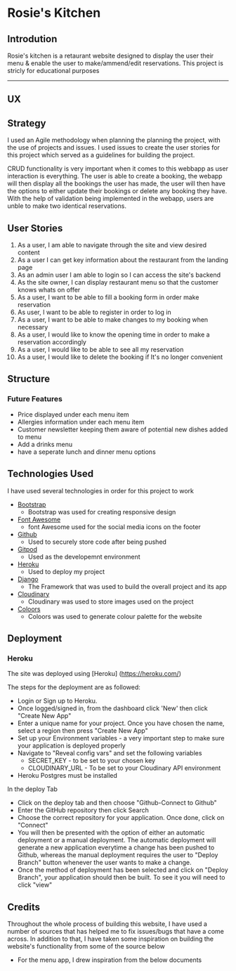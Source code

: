 # Rosie's Kitchen

## Introdution

Rosie's kitchen is a retaurant website designed to display the user their menu & enable the user to make/ammend/edit reservations. This project is stricly for educational purposes

---
## UX

## Strategy 
I used an Agile methodology when planning the planning the project, with the use of projects and issues. I used issues to create the user stories for this project which served as a guidelines for building the project.

CRUD functionality is very important when it comes to this webbapp as user interaction is everything. The user is able to create a booking, the webapp will then display all the bookings the user has made, the user will then have the options to either update their bookings or delete any booking they have. With the help of validation being implemented in the webapp, users are unble to make two identical reservations. 

## User Stories

1. As a user, I am able to navigate through the site and view desired content
2. As a user I can get key information about the restaurant from the landing page
3. As an admin user I am able to login so I can access the site's backend
4. As the site owner, I can display restaurant menu so that the customer knows whats on offer
5. As a user, I want to be able to fill a booking form in order make reservation
6. As user, I want to be able to register in order to log in
7. As a user, I want to be able to make changes to my booking when necessary
8. As a user, I would like to know the opening time in order to make a reservation accordingly
9. As a user, I would like to be able to see all my reservation
10. As a user, I would like to delete the booking if It's no longer convenient


## Structure

### Future Features

- Price displayed under each menu item 
- Allergies information under each menu item 
- Customer newsletter keeping them aware of potential new dishes added to menu
- Add a drinks menu
- have a seperate lunch and dinner menu options 

## Technologies Used

I have used several technologies in order for this project to work 

- [Bootstrap](https://getbootstrap.com/)
    - Bootstrap was used for creating responsive design 
- [Font Awesome](https://fontawesome.com/)
    - font Awesome used for the social media icons on the footer
- [Github](https://github.com/)
    - Used to securely store code after being pushed
- [Gitpod](https://www.gitpod.io/)
    - Used as the developemnt environment
- [Heroku](https://heroku.com/)
    - Used to deploy my project 
- [Django](https://www.djangoproject.com/)
    - The Framework that was used to build the overall project and its app 
- [Cloudinary](https://cloudinary.com/)
    - Cloudinary was used to store images used on the project 
- [Coloors](https://coolors.com/)
    - Coloors was used to generate colour palette for the website

## Deployment 

### Heroku 

The site was deployed using [Heroku] (https://heroku.com/)

The steps for the deployment are as followed: 

- Login or Sign up to Heroku. 
- Once logged/signed in, from the dashboard click 'New' then click "Create New App"
- Enter a unique name for your project. Once you have chosen the name, select a region
then press "Create New App"
- Set up your Environment variables - a very important step to make sure your application
is deployed properly
- Navigate to "Reveal config vars" and set the following variables
    - SECRET_KEY - to be set to your chosen key 
    - CLOUDINARY_URL - To be set to your Cloudinary API environment 
- Heroku Postgres must be installed

In the deploy Tab
- Click on the deploy tab and then choose "Github-Connect to Github"
- Enter the GitHub repository then click Search
- Choose the correct repository for your application. Once done, click on "Connect"
- You will then be presented with the option of either an automatic deployment or a
manual deployment. The automatic deployment will generate a new application everytime
a change has been pushed to Github, whereas the manual deployment requires the user to 
"Deploy Branch" button whenever the user wants to make a change.
- Once the method of deployment has been selected and click on "Deploy Branch", your 
application should then be built. To see it you will need to click "view"

## Credits 

Throughout the whole process of building this website, I have used a number of sources that has
helped me to fix issues/bugs that have a come across. In addition to that, I have taken some 
inspiration on building the website's functionality from some of the source below

- For the menu app, I drew inspiration from the below documents

